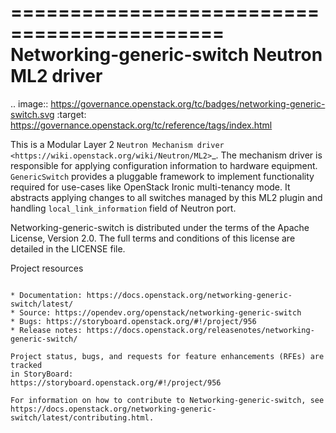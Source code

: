 ============================================
Networking-generic-switch Neutron ML2 driver
============================================

.. image:: https://governance.openstack.org/tc/badges/networking-generic-switch.svg
    :target: https://governance.openstack.org/tc/reference/tags/index.html

This is a Modular Layer 2 `Neutron Mechanism driver
<https://wiki.openstack.org/wiki/Neutron/ML2>`_. The mechanism driver is
responsible for applying configuration information to hardware equipment.
``GenericSwitch`` provides a pluggable framework to implement
functionality required for use-cases like OpenStack Ironic multi-tenancy mode.
It abstracts applying changes to all switches managed by this ML2 plugin
and handling ``local_link_information`` field of Neutron port.

Networking-generic-switch is distributed under the terms of the Apache License,
Version 2.0. The full terms and conditions of this license are detailed in the
LICENSE file.

Project resources
~~~~~~~~~~~~~~~~~

* Documentation: https://docs.openstack.org/networking-generic-switch/latest/
* Source: https://opendev.org/openstack/networking-generic-switch
* Bugs: https://storyboard.openstack.org/#!/project/956
* Release notes: https://docs.openstack.org/releasenotes/networking-generic-switch/

Project status, bugs, and requests for feature enhancements (RFEs) are tracked
in StoryBoard:
https://storyboard.openstack.org/#!/project/956

For information on how to contribute to Networking-generic-switch, see
https://docs.openstack.org/networking-generic-switch/latest/contributing.html.
